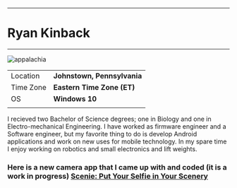 ***
# **Ryan Kinback**
--------------
![appalachia](https://images.fineartamerica.com/images/artworkimages/mediumlarge/1/blue-ridge-southern-appalachian-mountain-light-show-mark-vandyke.jpg)


|           |                            |
| --------- | -----------                |
| Location  | **Johnstown, Pennsylvania**           |
| Time Zone | **Eastern Time Zone (ET)** |
| OS        | **Windows 10**             |
|           |                            |


I recieved two Bachelor of Science degrees; one in Biology and one in
Electro-mechanical Engineering. I have worked as firmware engineer and a 
Software engineer, but my favorite thing to do is develop Android applications
and work on new uses for mobile technology. In my spare time I enjoy working on 
robotics and small electronics and lift weights. 

### **Here is a new camera app that I came up with and coded (it is a work in progress)**  [Scenie: Put Your Selfie in Your Scenery](https://play.google.com/store/apps/details?id=com.scenieapp.appalachia.scenie)
